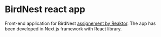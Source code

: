 # BirdNest react app

Front-end application for BirdNest [assignement by Reaktor](https://assignments.reaktor.com/birdnest/).
The app has been developed in Next.js framework with React library.